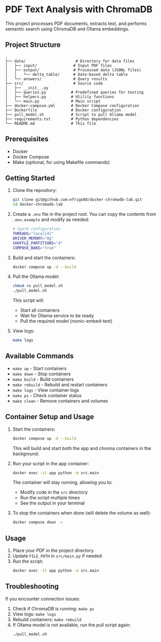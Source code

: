 # PDF Text Analysis with ChromaDB

This project processes PDF documents, extracts text, and performs semantic search using ChromaDB and Ollama embeddings.

## Project Structure

```
.
├── data/                      # Directory for data files
│   ├── input/                # Input PDF files
│   ├── output/               # Processed data (JSONL files)
│   │   └── delta_table/      # Date-based delta table
│   └── answers/              # Query results
├── src/                      # Source code
│   ├── __init__.py
│   ├── queries.py           # Predefined queries for testing
│   ├── helpers.py           # Utility functions
│   └── main.py              # Main script
├── docker-compose.yml       # Docker Compose configuration
├── Dockerfile               # Docker configuration
├── pull_model.sh            # Script to pull Ollama model
├── requirements.txt         # Python dependencies
└── README.md                # This file
```

## Prerequisites

- Docker
- Docker Compose
- Make (optional, for using Makefile commands)

## Getting Started

1. Clone the repository:

   ```bash
   git clone git@github.com:efrigo88/docker-chromadb-lab.git
   cd docker-chromadb-lab
   ```

2. Create a `.env` file in the project root. You can copy the contents from `.env.example` and modify as needed:

   ```bash
   # Spark configuration
   THREADS="local[4]"
   DRIVER_MEMORY="8g"
   SHUFFLE_PARTITIONS="4"
   COMPOSE_BAKE="true"
   ```

3. Build and start the containers:

   ```bash
   docker compose up -d --build
   ```

4. Pull the Ollama model:

   ```bash
   chmod +x pull_model.sh
   ./pull_model.sh
   ```

   This script will:

   - Start all containers
   - Wait for Ollama service to be ready
   - Pull the required model (nomic-embed-text)

5. View logs:
   ```bash
   make logs
   ```

## Available Commands

- `make up` - Start containers
- `make down` - Stop containers
- `make build` - Build containers
- `make rebuild` - Rebuild and restart containers
- `make logs` - View container logs
- `make ps` - Check container status
- `make clean` - Remove containers and volumes

## Container Setup and Usage

1. Start the containers:

   ```bash
   docker compose up -d --build
   ```

   This will build and start both the app and chroma containers in the background.

2. Run your script in the app container:

   ```bash
   docker exec -it app python -m src.main
   ```

   The container will stay running, allowing you to:

   - Modify code in the `src` directory
   - Run the script multiple times
   - See the output in your terminal

3. To stop the containers when done (will delete the volume as well):
   ```bash
   docker compose down -v
   ```

## Usage

1. Place your PDF in the project directory
2. Update `FILE_PATH` in `src/main.py` if needed
3. Run the script:
   ```bash
   docker exec -it app python -m src.main
   ```

## Troubleshooting

If you encounter connection issues:

1. Check if ChromaDB is running: `make ps`
2. View logs: `make logs`
3. Rebuild containers: `make rebuild`
4. If Ollama model is not available, run the pull script again:
   ```bash
   ./pull_model.sh
   ```
